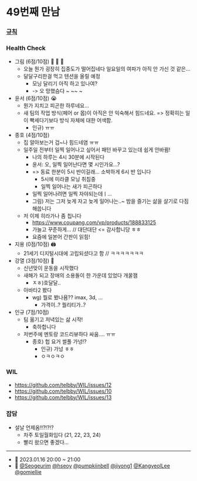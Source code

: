 # 49번째 만남

### [규칙](https://github.com/telbby/WIL/blob/main/045-2022-11-28.md)

### Health Check

- 그림 (6점/10점) :clap: :clap: :clap: 
    - 오늘 뭔가 굉장히 집중도가 떨어집네다 일요일의 여파가 아직 안 가신 것 같은...
    - 달달구리한걸 먹고 텐션을 올릴 예정
        - 모닝 달리기 아직 하고 있나여?
        - -> 오 망했슴다 ~ ~~ ~
- 윤서 (6점/10점) :sob: 
  - 뭔가 지치고 피곤한 하루네요...
  - 새 팀의 작업 방식(페어 or 몹)이 아직은 안 익숙해서 힘드네요. => 정확히는 일이 빡세다기보다 방식 자체에 대한 어색함.
    - 인규) ㅠㅠ
- 종호 (4점/10점)
    - 집 알아보는거 겁~나 힘드네염 ㅠㅠ
    - 일주일 전부터 일찍 일어나고 싶어서 패턴 바꾸고 있는데 쉽게 안바뀜!
        - 나의 하루는 4시 30분에 시작된다
      - 윤서: 오, 일찍 일어난다면 몇 시인가요...?
      - => 동료 한분이 5시 반이길래... 소박하게 6시 반 입니다
          - 5시에 미라클 모닝 취침중 
          - 일찍 일어나는 새가 피곤하다
      - 일찍 일어나려면 일찍 자야되는데ㅣ...
      - 그림) 저는 그저 늦게 자고 늦게 일어나는..~ 밤을 즐기는 삶을 살기로 다짐해씁니다
    - 저 이제 히라가나 좀 칩니다
        - https://www.coupang.com/vp/products/188833125
        - 가늘고 꾸준하게... // 대단대단 <= 감사합니당 ㅎㅎ
        - 요즘에 일본어 간판이 읽힘!
- 지용 (0점/10점) :printer: 
  - 21세기 디지털시대에 고립되셨다고 함 // ㅋㅋㅋㅋㅋㅋㅋ
- 강열 (3점/10점) :muscle: 
  - 신년맞이 운동을 시작했다 
  - 새해가 되고 장애의 소용돌이 한 가운데 있었다 개꿀잼
      - ㅈㅎ)호달달..
  - 아바타2 봤다 
      - wg) 뭘로 봤나욤?? imax, 3d, ...
          - 가격이..? 퀄리티가..? 
- 인규 (7점/10점)
  - 팀 옮기고 저녁있는 삶 시작!
      - 축하합니다
  - 저번주에 멘토랑 코드리뷰하다 싸움.... ㅠㅠ
      - 종호) 헙 요거 썰풀 가넝!?
        - 인규) 가넝 ㅎㅎ
        - ㅇㅋㅇㅋㅇ

### WIL

- https://github.com/telbby/WIL/issues/12
- https://github.com/telbby/WIL/issues/10
- https://github.com/telbby/WIL/issues/13

### 잡담

- 설날 언제옴!!?!?!?
    - 차주 토일월화임다 (21, 22, 23, 24)
    - 빨리 왔으면 좋겠다...  

---

- 📆 2023.01.16 20:00 ~ 21:00
- 👥 [@Seogeurim](https://github.com/Seogeurim) [@hseoy](https://github.com/hseoy) [@pumpkiinbell](https://github.com/pumpkiinbell) 
[@jiyong1](https://github.com/jiyong1) [@KangyeolLee](https://github.com/KangyeolLee) [@gomjellie](https://github.com/gomjellie)
